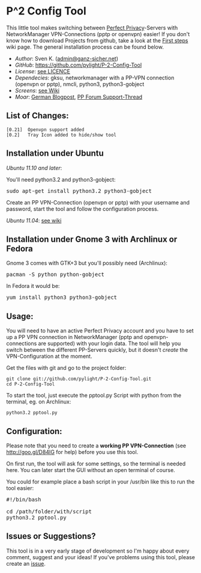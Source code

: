 P^2 Config Tool
===============
This little tool makes switching between [Perfect Privacy](http://www.perfect-privacy.com)-Servers with NetworkManager VPN-Connections (pptp or openvpn) easier! 
If you don't know how to download Projects from github, take a look at the [First steps](https://github.com/pylight/P-2-Config-Tool/wiki/First-Steps) wiki page. The general installation process can be found below.

* *Author*:    Sven K. (<admin@ganz-sicher.net>)
* *GitHub*:    <https://github.com/pylight/P-2-Config-Tool>
* *License*: [see LICENCE](https://github.com/pylight/P-2-Config-Tool/blob/master/LICENSE)
* *Dependecies*: gksu, networkmanager with a PP-VPN connection (openvpn or pptp), nmcli, python3, python3-gobject
* *Screens*: [see Wiki](https://github.com/pylight/P-2-Config-Tool/wiki/Screenshots)
* *Moar*: [German Blogpost](http://ganz-sicher.net/blog/programmierung-scripting/perfect-privacy-tool-fur-den-networkmanager-p2-vpn-config-tool/), [PP Forum Support-Thread](https://forum.perfect-privacy.com/showthread.php?p=19850)

List of Changes:
----------------
	[0.21]	Openvpn support added
	[0.2]	Tray Icon added to hide/show tool

Installation under Ubuntu
---------------------------------

*Ubuntu 11.10 and later*:

You'll need python3.2 and python3-gobject:
<pre>sudo apt-get install python3.2 python3-gobject</pre>

Create an PP VPN-Connection (openvpn or pptp) with your username and password, start the tool and follow the configuration process.

*Ubuntu 11.04*: [see wiki](https://github.com/pylight/P-2-Config-Tool/wiki/Installation-%28Ubuntu-11.04%29)

Installation under Gnome 3 with Archlinux or Fedora
-----------------------------------------------

Gnome 3 comes with GTK+3 but you'll possibly need (Archlinux):
<pre>pacman -S python python-gobject</pre>

In Fedora it would be:
<pre>yum install python3 python3-gobject</pre>


Usage:
------

You will need to have an active Perfect Privacy account and you have to 
set up a PP VPN connection in NetworkManager (pptp and openvpn-connections 
are supported) with your login data. The 
tool will help you switch between the different PP-Servers quickly, but 
it doesn't *create* the VPN-Configuration at the moment.

Get the files with git and go to the project folder:
	
	git clone git://github.com/pylight/P-2-Config-Tool.git
	cd P-2-Config-Tool

To start the tool, just execute the  pptool.py Script with python from 
the terminal, eg. on Archlinux:

	python3.2 pptool.py
	

Configuration:
-------------

Please note that you need to create a **working PP VPN-Connection** 
(see http://goo.gl/D84IG for help) before you use this tool.

On first run, the tool will ask for some settings, so the terminal is 
needed here. You can later start the GUI without an open terminal of course.

You could for example place a bash script in your /usr/bin like this
to run the tool easier:
<pre>
#!/bin/bash

cd /path/folder/with/script
python3.2 pptool.py
</pre>


Issues or Suggestions?
----------------------

This tool is in a very early stage of development so I'm happy about 
every comment, suggest and your ideas! If you've problems using this tool,
please create an [issue](https://github.com/pylight/P-2-Config-Tool/issues/new).
